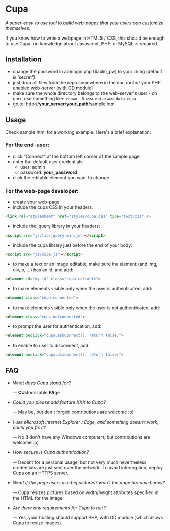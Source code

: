 # Cupa

*A super-easy to use tool to build web-pages that your users can customize themselves.*

If you know how to write a webpage in HTML5 / CSS, this should be enough to use Cupa: no knowledge about Javascript, PHP, or MySQL is required.

## Installation

* change the password in api/login.php ($adm_pw) to your liking (default is 'secret')
* just drop all files from the repo somewhere in the doc root of your PHP enabled web-server (with GD module)
* make sure the whole directory belongs to the web-server's user - on unix, use something like: `chown -R www-data:www-data cupa`
* go to: http://**your_server**/**your_path**/sample.html

## Usage

Check sample.html for a working example. Here's a brief explanation:

### For the end-user:

* click "Connect" at the bottom left corner of the sample page
* enter the default user credentials:
    * user: admin
    * password: **your_password**
* click the editable element you want to change

### For the web-page developer:

* create your web-page
* include the cupa CSS in your headers:

```html
<link rel="stylesheet" href="styles/cupa.css" type="text/css" />
```

* include the jquery library in your headers:

```html
<script src="js/lib/jquery-min.js"></script>
```

* include the cupa library just before the end of your body:

```html
<script src="js/cupa.js"></script>
```

* to make a text or an image editable, make sure the element (and img, div, p, ...) has an id, and add:

```html
<element id="my-id" class="cupa-editable">
```

* to make elements visible only when the user is authenticated, add:

```html
<element class="cupa-connected">
```

* to make elements visible only when the user is not authenticated, add:

```html
<element class="cupa-notconnected">
```

* to prompt the user for authentication, add:

```html
<element onclick="cupa.askConnect(); return false;">
```

* to enable to user to disconnect, add:

```html
<element onclick="cupa.disconnect(); return false;">
```

## FAQ

* *What does Cupa stand for?*

    -- **CU**stomizable **PA**ge

* *Could you please add feature XXX to Cupa?*

    -- May be, but don't forget: contributions are welcome :o)

* *I use Microsoft Internet Explorer / Edge, and something doesn't work, could you fix it?*

    -- No (I don't have any Windows computer), but contributions are welcome :o)

* *How secure is Cupa authentication?*

    -- Decent for a personal usage, but not very much nevertheless: credentials are just sent over the network. To avoid interception, deploy Cupa on an HTTPS server.
    
* *What if the page users use big pictures? won't the page become heavy?*

    -- Cupa resizes pictures based on width/height attributes specified in the HTML for the image.
    
* *Are there any requirements for Cupa to run?*

    -- Yes, your hosting should support PHP, with GD module (which allows Cupa to resize images).
